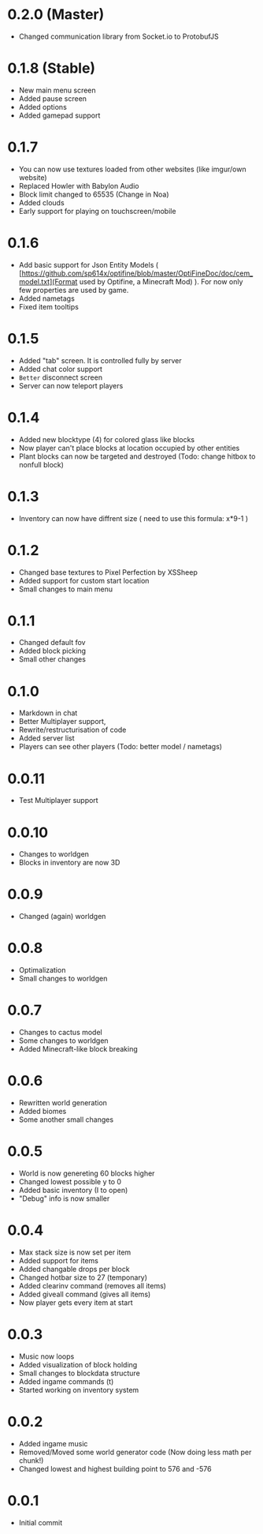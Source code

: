 # 0.2.0 (Master)
- Changed communication library from Socket.io to ProtobufJS

# 0.1.8 (Stable)
- New main menu screen
- Added pause screen
- Added options
- Added gamepad support

# 0.1.7 
- You can now use textures loaded from other websites (like imgur/own website)
- Replaced Howler with Babylon Audio
- Block limit changed to 65535 (Change in Noa)
- Added clouds
- Early support for playing on touchscreen/mobile

# 0.1.6
- Add basic support for Json Entity Models ( [https://github.com/sp614x/optifine/blob/master/OptiFineDoc/doc/cem_model.txt](Format used by Optifine, a Minecraft Mod) ). For now only few properties are used by game.
- Added nametags
- Fixed item tooltips

# 0.1.5
- Added "tab" screen. It is controlled fully by server
- Added chat color support
- `Better` disconnect screen
- Server can now teleport players

# 0.1.4
- Added new blocktype (4) for colored glass like blocks
- Now player can't place blocks at location occupied by other entities
- Plant blocks can now be targeted and destroyed (Todo: change hitbox to nonfull block)

# 0.1.3
- Inventory can now have diffrent size ( need to use this formula: x*9-1 )

# 0.1.2
- Changed base textures to Pixel Perfection by XSSheep
- Added support for custom start location
- Small changes to main menu

# 0.1.1
- Changed default fov
- Added block picking
- Small other changes

# 0.1.0
- Markdown in chat
- Better Multiplayer support,
- Rewrite/restructurisation of code
- Added server list
- Players can see other players (Todo: better model / nametags)

# 0.0.11
- Test Multiplayer support

# 0.0.10
- Changes to worldgen
- Blocks in inventory are now 3D

# 0.0.9
- Changed (again) worldgen

# 0.0.8
- Optimalization
- Small changes to worldgen

# 0.0.7
- Changes to cactus model
- Some changes to worldgen
- Added Minecraft-like block breaking

# 0.0.6
- Rewritten world generation
- Added biomes
- Some another small changes
# 0.0.5
- World is now genereting 60 blocks higher
- Changed lowest possible y to 0
- Added basic inventory (I to open)
- "Debug" info is now smaller
# 0.0.4
- Max stack size is now set per item
- Added support for items
- Added changable drops per block
- Changed hotbar size to 27 (temponary)
- Added clearinv command (removes all items)
- Added giveall command (gives all items)
- Now player gets every item at start

# 0.0.3
- Music now loops
- Added visualization of block holding
- Small changes to blockdata structure
- Added ingame commands (t)
- Started working on inventory system

# 0.0.2
- Added ingame music
- Removed/Moved some world generator code (Now doing less math per chunk!)
- Changed lowest and highest building point to 576 and -576

# 0.0.1 
- Initial commit

